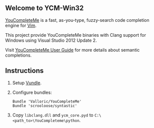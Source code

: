 ## Welcome to YCM-Win32

[YouCompleteMe][youcompleteme] is a fast, as-you-type, fuzzy-search code completion engine for [Vim][vim].

This project provide YouCompleteMe binaries with Clang support for Windows using Visual Studio 2012 Update 2.

Visit [YouCompleteMe User Guide][ycm_user_guide] for more details about semantic completions.

## Instructions

1. Setup [Vundle](https://github.com/gmarik/vundle).
2. Configure bundles:

    ```vim
    Bundle 'Valloric/YouCompleteMe'
    Bundle 'scrooloose/syntastic'
    ```
3. Copy ``libclang.dll`` and ``ycm_core.pyd`` to ``C:\<path_to>\YouCompleteme\python``.

<!-- Link -->
[vim]: http://www.vim.org/ "Vim"
[youcompleteme]: https://github.com/Valloric/YouCompleteMe "YouCompleteMe"
[ycm_user_guide]: https://github.com/Valloric/YouCompleteMe#user-guide "YouCompleteMe User Guide"

